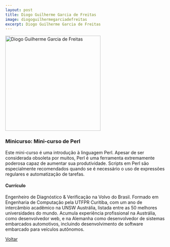 ```yaml
---
layout: post
title: Diogo Guilherme Garcia de Freitas
image: diogoguilhermegarciadefreitas
excerpt: Diogo Guilherme Garcia de Freitas
---
```

<p><img src="{{ site.baseurl }}/convidados/{{ page.image }}.jpg" alt="Diogo Guilherme Garcia de Freitas" height="300" width="300"/></p>

### Minicurso: Mini-curso de Perl

Este mini-curso é uma introdução à linguagem Perl. Apesar de ser considerada obsoleta por muitos, Perl é uma ferramenta extremamente poderosa capaz de aumentar sua produtividade. Scripts em Perl são especialmente recomendados quando se é necessário o uso de expressões regulares e automatização de tarefas.

#### Currículo

Engenheiro de Diagnóstico & Verificação na Volvo do Brasil. Formado em Engenharia de Computação pela UTFPR Curitiba, com um ano de intercâmbio acadêmico na UNSW Austrália, listada entre as 50 melhores universidades do mundo. Acumula experiência profissional na Austrália, como desenvolvedor web, e na Alemanha como desenvolvedor de sistemas embarcados automotivos, incluindo desenvolvimento de software embarcado para veí­culos autônomos.

<a href="{{ site.baseurl }}/index.html">Voltar</a>
